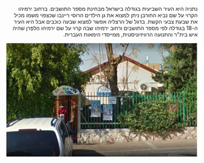 <p dir="rtl">
נתניה היא העיר השביעית בגודלה בישראל מבחינת מספר התושבים. ברחוב ירמיהו הקרוי על שם נביא החורבן ניתן למצוא את גן הילדים הרוסי ריינבו שכצפוי משמו מכיל את שבעת צבעי הקשת. בדגל של הרצליה אפשר למצוא שבעה כוכבים אבל היא העיר ה-18 בגודלה לפי מספר התושבים ורחוב ירמיהו שבה קרוי על שם ירמיהו הַלפֶּרן שהיה איש בית"ר והתנועה הרוויזיוניסטית, ממייסדי הימאות העברית.</p>

![](../images/ganrainbow.jpg "גן ריינבואו נתניה")

